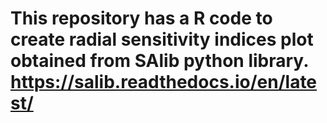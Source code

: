 # This repository has a R code to create radial sensitivity indices plot obtained from SAlib python library. https://salib.readthedocs.io/en/latest/
